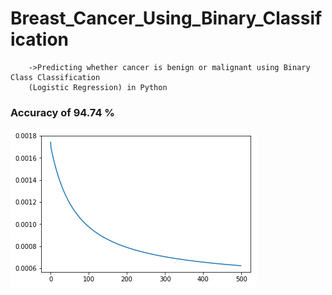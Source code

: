 # Breast_Cancer_Using_Binary_Classification
        ->Predicting whether cancer is benign or malignant using Binary Class Classification 
        (Logistic Regression) in Python
        
        
  ### Accuracy of 94.74 %
  
  ![](loss_plot.png)

